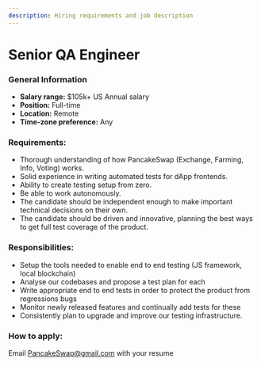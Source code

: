 ```yaml
---
description: Hiring requirements and job description
---
```


# Senior QA Engineer

### **General Information**

* **Salary range:** $105k+ US Annual salary
* **Position:** Full-time
* **Location:** Remote
* **Time-zone preference:** Any

### Requirements:

* Thorough understanding of how PancakeSwap \(Exchange, Farming, Info, Voting\) works.
* Solid experience in writing automated tests for dApp frontends.
* Ability to create testing setup from zero.
* Be able to work autonomously.
* The candidate should be independent enough to make important technical decisions on their own.
* The candidate should be driven and innovative, planning the best ways to get full test coverage of the product.

### Responsibilities:

* Setup the tools needed to enable end to end testing \(JS framework, local blockchain\)
* Analyse our codebases and propose a test plan for each
* Write appropriate end to end tests in order to protect the product from regressions bugs
* Monitor newly released features and continually add tests for these
* Consistently plan to upgrade and improve our testing infrastructure.

### How to apply:

Email PancakeSwap@gmail.com with your resume

